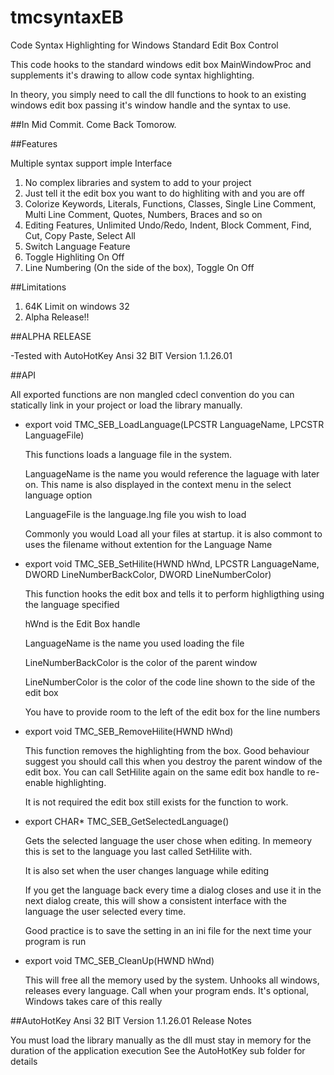 # tmcsyntaxEB

Code Syntax Highlighting for Windows Standard Edit Box Control

This code hooks to the standard windows edit box MainWindowProc and supplements it's drawing to allow code syntax highlighting.

In theory, you simply need to call the dll functions to hook to an existing windows edit box passing it's window handle and the syntax to use.


##In Mid Commit. Come Back Tomorow.


##Features

Multiple syntax support
imple Interface

1. No complex libraries and system to add to your project
2. Just tell it the edit box you want to do highliting with and you are off
3. Colorize Keywords, Literals, Functions, Classes, Single Line Comment, Multi Line Comment, Quotes, Numbers, Braces and so on
4. Editing Features, Unlimited Undo/Redo, Indent, Block Comment, Find, Cut, Copy Paste, Select All
5. Switch Language Feature
6. Toggle Highliting On Off
7. Line Numbering (On the side of the box), Toggle On Off


##Limitations

1. 64K Limit on windows 32
2. Alpha Release!!


##ALPHA RELEASE

-Tested with AutoHotKey Ansi 32 BIT Version 1.1.26.01


##API

All exported functions are non mangled cdecl convention do you can statically link in your project or load the library manually.

+ export void TMC_SEB_LoadLanguage(LPCSTR LanguageName, LPCSTR LanguageFile)

  This functions loads a language file in the system. 

  LanguageName is the name you would reference the laguage with later on. This name is also displayed in the context menu in the select language option

  LanguageFile is the language.lng file you wish to load

  Commonly you would Load all your files at startup. it is also commont to uses the filename without extention for the Language Name

+ export void TMC_SEB_SetHilite(HWND hWnd, LPCSTR LanguageName, DWORD LineNumberBackColor, DWORD LineNumberColor)

  This function hooks the edit box and tells it to perform highligthing using the language specified

  hWnd is the Edit Box handle

  LanguageName is the name you used loading the file

  LineNumberBackColor is the color of the parent window

  LineNumberColor is the color of the code line shown to the side of the edit box


  You have to provide room to the left of the edit box for the line numbers


+ export void TMC_SEB_RemoveHilite(HWND hWnd)

  This function removes the highlighting from the box. Good behaviour suggest you should call this when you destroy the parent window of the edit box. You can call SetHilite again on the same edit box handle to re-enable highlighting.

  It is not required the edit box still exists for the function to work.


+ export CHAR*  TMC_SEB_GetSelectedLanguage()

  Gets the selected language the user chose when editing. In memeory this is set to the language you last called SetHilite with.

  It is also set when the user changes language while editing

  If you get the language back every time a dialog closes and use it in the next dialog create, this will show a consistent interface with the language the user selected every time.

  Good practice is to save the setting in an ini file for the next time your program is run


+ export void TMC_SEB_CleanUp(HWND hWnd)

  This will free all the memory used by the system. Unhooks all windows, releases every language. Call when your program ends. It's optional, Windows takes care of this really


##AutoHotKey Ansi 32 BIT Version 1.1.26.01 Release Notes

  You must load the library manually as the dll must stay in memory for the duration of the application execution
  See the AutoHotKey sub folder for details


